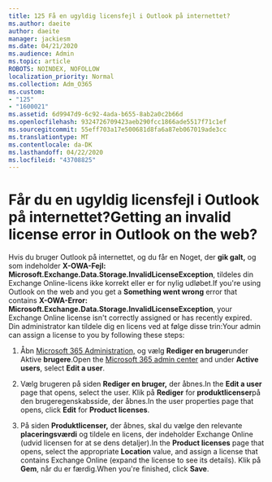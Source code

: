 ```yaml
---
title: 125 Få en ugyldig licensfejl i Outlook på internettet?
ms.author: daeite
author: daeite
manager: jackiesm
ms.date: 04/21/2020
ms.audience: Admin
ms.topic: article
ROBOTS: NOINDEX, NOFOLLOW
localization_priority: Normal
ms.collection: Adm_O365
ms.custom:
- "125"
- "1600021"
ms.assetid: 6d9947d9-6c92-4ada-b655-8ab2a0c2b66d
ms.openlocfilehash: 9324726709423aeb290fcc1866ade5517f71c1ef
ms.sourcegitcommit: 55eff703a17e500681d8fa6a87eb067019ade3cc
ms.translationtype: MT
ms.contentlocale: da-DK
ms.lasthandoff: 04/22/2020
ms.locfileid: "43708825"
---
```

# <a name="getting-an-invalid-license-error-in-outlook-on-the-web"></a><span data-ttu-id="2f6c1-102">Får du en ugyldig licensfejl i Outlook på internettet?</span><span class="sxs-lookup"><span data-stu-id="2f6c1-102">Getting an invalid license error in Outlook on the web?</span></span>

<span data-ttu-id="2f6c1-103">Hvis du bruger Outlook på internettet, og du får en Noget, der **gik galt,** og som indeholder **X-OWA-Fejl: Microsoft.Exchange.Data.Storage.InvalidLicenseException**, tildeles din Exchange Online-licens ikke korrekt eller er for nylig udløbet.</span><span class="sxs-lookup"><span data-stu-id="2f6c1-103">If you're using Outlook on the web and you get a **Something went wrong** error that contains **X-OWA-Error: Microsoft.Exchange.Data.Storage.InvalidLicenseException**, your Exchange Online license isn't correctly assigned or has recently expired.</span></span> <span data-ttu-id="2f6c1-104">Din administrator kan tildele dig en licens ved at følge disse trin:</span><span class="sxs-lookup"><span data-stu-id="2f6c1-104">Your admin can assign a license to you by following these steps:</span></span>
  
1. <span data-ttu-id="2f6c1-105">Åbn [Microsoft 365 Administration,](https://portal.office.com/adminportal/home#/homepage) og vælg **Rediger en bruger**under Aktive **brugere**.</span><span class="sxs-lookup"><span data-stu-id="2f6c1-105">Open the [Microsoft 365 admin center](https://portal.office.com/adminportal/home#/homepage) and under **Active users**, select **Edit a user**.</span></span>

2. <span data-ttu-id="2f6c1-106">Vælg brugeren på siden **Rediger en bruger,** der åbnes.</span><span class="sxs-lookup"><span data-stu-id="2f6c1-106">In the **Edit a user** page that opens, select the user.</span></span> <span data-ttu-id="2f6c1-107">Klik på **Rediger** for **produktlicenser**på den brugeregenskabsside, der åbnes.</span><span class="sxs-lookup"><span data-stu-id="2f6c1-107">In the user properties page that opens, click **Edit** for **Product licenses**.</span></span>

3. <span data-ttu-id="2f6c1-108">På siden **Produktlicenser,** der åbnes, skal du vælge den relevante **placeringsværdi** og tildele en licens, der indeholder Exchange Online (udvid licensen for at se dens detaljer).</span><span class="sxs-lookup"><span data-stu-id="2f6c1-108">In the **Product licenses** page that opens, select the appropriate **Location** value, and assign a license that contains Exchange Online (expand the license to see its details).</span></span> <span data-ttu-id="2f6c1-109">Klik på **Gem**, når du er færdig.</span><span class="sxs-lookup"><span data-stu-id="2f6c1-109">When you're finished, click **Save**.</span></span>
